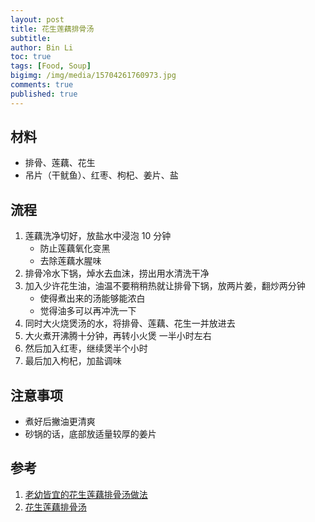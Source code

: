 ```yaml
---
layout: post
title: 花生莲藕排骨汤
subtitle:
author: Bin Li
toc: true
tags: [Food, Soup]
bigimg: /img/media/15704261760973.jpg
comments: true
published: true
---
```


## 材料
* 排骨、莲藕、花生
* 吊片（干鱿鱼）、红枣、枸杞、姜片、盐

## 流程
1. 莲藕洗净切好，放盐水中浸泡 10 分钟
    * 防止莲藕氧化变黑
    * 去除莲藕水腥味
2. 排骨冷水下锅，焯水去血沫，捞出用水清洗干净
3. 加入少许花生油，油温不要稍稍热就让排骨下锅，放两片姜，翻炒两分钟
    * 使得煮出来的汤能够能浓白
    * 觉得油多可以再冲洗一下
4.  同时大火烧煲汤的水，将排骨、莲藕、花生一并放进去
5. 大火煮开沸腾十分钟，再转小火煲 一半小时左右
6. 然后加入红枣，继续煲半个小时
7. 最后加入枸杞，加盐调味

## 注意事项
* 煮好后撇油更清爽
* 砂锅的话，底部放适量较厚的姜片

## 参考
1. [老幼皆宜的花生莲藕排骨汤做法](https://www.youtube.com/watch?v=zjJVU2m0s6M)
2. [花生莲藕排骨汤](https://www.youtube.com/watch?v=41MQEkWJgg8)

